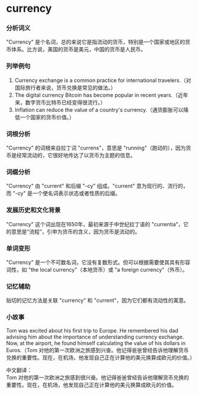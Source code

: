 # currency

### 分析词义

  

"Currency" 是个名词，总的来说它是指流动的货币，特别是一个国家或地区的货币体系。比方说，美国的货币是美元，中国的货币是人民币。

  

### 列举例句

  

1.  Currency exchange is a common practice for international travelers.（对国际旅行者来说，货币兑换是常见的做法。）
2.  The digital currency Bitcoin has become popular in recent years.（近年来，数字货币比特币已经变得很流行。）
3.  Inflation can reduce the value of a country's currency.（通货膨胀可以降低一个国家的货币价值。）

  

### 词根分析

  

"Currency" 的词根来自拉丁词 "currens"，意思是 "running"（跑动的），因为货币是经常流动的，它很好地传达了以货币为主题的信息。

  

### 词缀分析

  

"Currency" 由 "current" 和后缀 "-cy" 组成。"current" 意为现行的、流行的，而 "-cy" 是一个使名词表示状态或者性质的后缀。

  

### 发展历史和文化背景

  

"Currency" 这个词出现在1650年，最初来源于中世纪拉丁语的 "currentia"，它的意思是“流程”，引申为货币的含义，因为货币是流动的。

  

### 单词变形

  

"Currency" 是一个不可数名词，它没有复数形式。但可以根据需要使其具有形容词性，如 "the local currency"（本地货币）或 "a foreign currency"（外币）。

  

### 记忆辅助

  

贴切的记忆方法是关联 "currency" 和 "current"，因为它们都有流动性的寓意。

  

### 小故事

  

Tom was excited about his first trip to Europe. He remembered his dad advising him about the importance of understanding currency exchange. Now, at the airport, he found himself calculating the value of his dollars in Euros.（Tom 对他的第一次欧洲之旅感到兴奋。他记得爸爸曾经告诉他理解货币兑换的重要性。现在，在机场，他发现自己正在计算他的美元换算成欧元的价值。）

  

中文翻译：  
Tom 对他的第一次欧洲之旅感到很兴奋。他记得爸爸曾经告诉他理解货币兑换的重要性。现在，在机场，他发现自己正在计算他的美元换算成欧元的价值。

